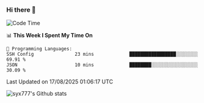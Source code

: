 ### Hi there 👋

<!--
**syx777/syx777** is a ✨ _special_ ✨ repository because its `README.md` (this file) appears on your GitHub profile.

Here are some ideas to get you started:

- 🔭 I’m currently working on ...
- 🌱 I’m currently learning ...
- 👯 I’m looking to collaborate on ...
- 🤔 I’m looking for help with ...
- 💬 Ask me about ...
- 📫 How to reach me: ...
- 😄 Pronouns: ...
- ⚡ Fun fact: ...
-->
<!--START_SECTION:waka-->
![Code Time](http://img.shields.io/badge/Code%20Time-378%20hrs%204%20mins-blue)

📊 **This Week I Spent My Time On** 

```text
💬 Programming Languages: 
SSH Config               23 mins             █████████████████░░░░░░░░   69.91 % 
JSON                     10 mins             ████████░░░░░░░░░░░░░░░░░   30.09 % 
```


 Last Updated on 17/08/2025 01:06:17 UTC
<!--END_SECTION:waka-->

![syx777's Github stats](https://github-readme-stats-syx777.vercel.app/api?username=syx777&show_icons=true&count_private=true)
